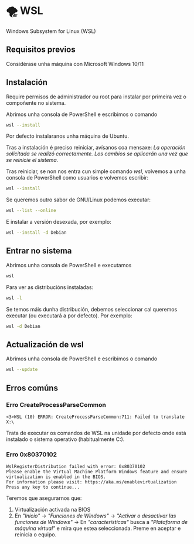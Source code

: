 # 🌪️ WSL
Windows Subsystem for Linux (WSL)

## Requisitos previos

Considérase unha máquina con Microsoft Windows 10/11

## Instalación

Require permisos de administrador ou root para instalar por primeira vez o compoñente no sistema.

Abrimos unha consola de PowerShell e escribimos o comando

``` bash
wsl --install
```

Por defecto instalaranos unha máquina de Ubuntu.

Tras a instalación é preciso reiniciar, avísanos coa mensaxe: *La operación solicitada se realizó correctamente. Los cambios se aplicarán una vez que se reinicie el sistema.*

Tras reiniciar, se non nos entra cun simple comando *wsl*, volvemos a unha consola de PowerShell como usuarios e volvemos escribir:

``` bash
wsl --install
```

Se queremos outro sabor de GNU/Linux podemos executar:

``` bash
wsl --list --online
```

E instalar a versión desexada, por exemplo:

``` bash
wsl --install -d Debian
```

## Entrar no sistema

Abrimos unha consola de PowerShell e executamos

``` bash
wsl
```

Para ver as distribucións instaladas:

``` bash
wsl -l
```

Se temos máis dunha distribución, debemos seleccionar cal queremos executar (ou executará a por defecto). Por exemplo:

``` bash
wsl -d Debian
```

## Actualización de wsl

Abrimos unha consola de PowerShell e escribimos o comando

``` bash
wsl --update
```

## Erros comúns

### Erro CreateProcessParseCommon

~~~~
<3>WSL (10) ERROR: CreateProcessParseCommon:711: Failed to translate X:\
~~~~

Trata de executar os comandos de WSL na unidade por defecto onde está instalado o sistema operativo (habitualmente C:\).

### Erro 0x80370102

~~~~
WslRegisterDistribution failed with error: 0x80370102
Please enable the Virtual Machine Platform Windows feature and ensure virtualization is enabled in the BIOS.
For information please visit: https://aka.ms/enablevirtualization
Press any key to continue...
~~~~

Teremos que asegurarnos que:

  1. Virtualización activada na BIOS
  2. En *"Inicio"* -> *"Funciones de Windows"* -> *"Activar o desactivar las funciones de Windows"* -> En *"características"* busca a *"Plataforma de máquina virtual"* e mira que estea seleccionada. Preme en aceptar e reinicia o equipo.

